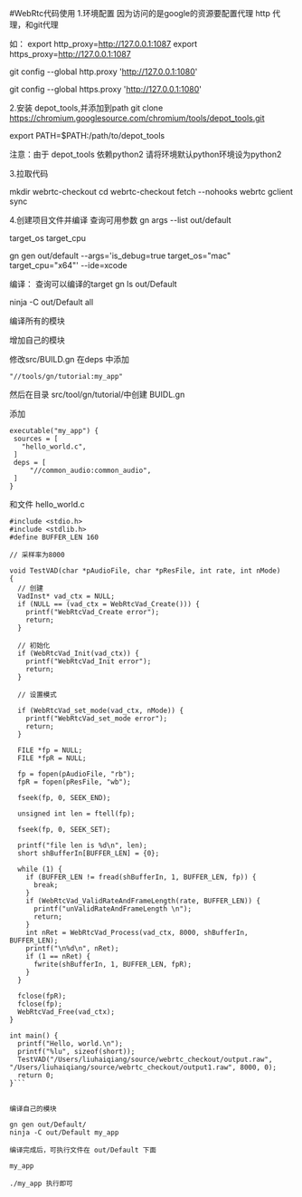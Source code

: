 #WebRtc代码使用
1.环境配置
因为访问的是google的资源要配置代理 http 代理，和git代理

如：
export http_proxy=http://127.0.0.1:1087
export https_proxy=http://127.0.0.1:1087

git config --global http.proxy 'http://127.0.0.1:1080'

git config --global https.proxy 'http://127.0.0.1:1080'


2.安装 depot_tools,并添加到path
git clone https://chromium.googlesource.com/chromium/tools/depot_tools.git

 export PATH=$PATH:/path/to/depot_tools
 
 注意：由于 depot_tools 依赖python2 请将环境默认python环境设为python2
 
 3.拉取代码
 
 mkdir webrtc-checkout
 cd webrtc-checkout
 fetch --nohooks webrtc
 gclient sync
 
 4.创建项目文件并编译
 查询可用参数
 gn args --list out/default
 
 target_os target_cpu
 
 gn gen out/default --args='is_debug=true target_os="mac" target_cpu="x64"' --ide=xcode

 编译：
 查询可以编译的target
 gn ls out/Default
 
 ninja -C out/Default all
 
 编译所有的模块
 
 
 增加自己的模块
 
 修改src/BUILD.gn
 在deps 中添加 
 ```
 "//tools/gn/tutorial:my_app"
 ```
 然后在目录 src/tool/gn/tutorial/中创建
 BUIDL.gn
 
 
 添加
 ```
 executable("my_app") {
  sources = [
    "hello_world.c",
  ]
  deps = [
      "//common_audio:common_audio",
  ]
}
```
和文件 hello_world.c


```#include "common_audio/vad/include/webrtc_vad.h"
#include <stdio.h>
#include <stdlib.h>
#define BUFFER_LEN 160

// 采样率为8000

void TestVAD(char *pAudioFile, char *pResFile, int rate, int nMode)
{
  // 创建
  VadInst* vad_ctx = NULL;
  if (NULL == (vad_ctx = WebRtcVad_Create())) {
    printf("WebRtcVad_Create error");
    return;
  }

  // 初始化
  if (WebRtcVad_Init(vad_ctx)) {
    printf("WebRtcVad_Init error");
    return;
  }

  // 设置模式

  if (WebRtcVad_set_mode(vad_ctx, nMode)) {
    printf("WebRtcVad_set_mode error");
    return;
  }

  FILE *fp = NULL;
  FILE *fpR = NULL;

  fp = fopen(pAudioFile, "rb");
  fpR = fopen(pResFile, "wb");

  fseek(fp, 0, SEEK_END);

  unsigned int len = ftell(fp);

  fseek(fp, 0, SEEK_SET);

  printf("file len is %d\n", len);
  short shBufferIn[BUFFER_LEN] = {0};

  while (1) {
    if (BUFFER_LEN != fread(shBufferIn, 1, BUFFER_LEN, fp)) {
      break;
    }
    if (WebRtcVad_ValidRateAndFrameLength(rate, BUFFER_LEN)) {
      printf("unValidRateAndFrameLength \n");
      return;
    }
    int nRet = WebRtcVad_Process(vad_ctx, 8000, shBufferIn, BUFFER_LEN);
    printf("\n%d\n", nRet);
    if (1 == nRet) {
      fwrite(shBufferIn, 1, BUFFER_LEN, fpR);
    }
  }

  fclose(fpR);
  fclose(fp);
  WebRtcVad_Free(vad_ctx);
}

int main() {
  printf("Hello, world.\n");
  printf("%lu", sizeof(short));
  TestVAD("/Users/liuhaiqiang/source/webrtc_checkout/output.raw", "/Users/liuhaiqiang/source/webrtc_checkout/output1.raw", 8000, 0);
  return 0;
}```


编译自己的模块

gn gen out/Default/
ninja -C out/Default my_app

编译完成后，可执行文件在 out/Default 下面

my_app 

./my_app 执行即可